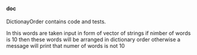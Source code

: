 #### doc

DictionayOrder contains code and tests.

In this words are taken input in form of vector of strings if nimber of words is 10
then these words will be arranged in dictionary order otherwise a message will print that 
numer of words is not 10
